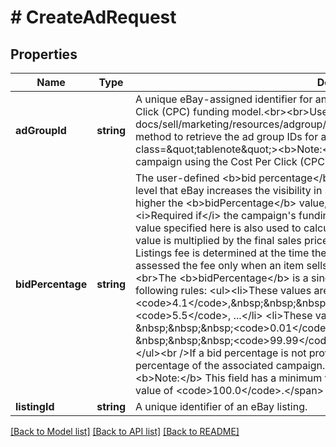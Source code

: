 # # CreateAdRequest

## Properties

Name | Type | Description | Notes
------------ | ------------- | ------------- | -------------
**adGroupId** | **string** | A unique eBay-assigned identifier for an ad group in a campaign that uses the Cost Per Click (CPC) funding model.&lt;br&gt;&lt;br&gt;Use the &lt;a href&#x3D;\&quot;/api-docs/sell/marketing/resources/adgroup/methods/getAdGroups\&quot;&gt;getAdGroups&lt;/a&gt; method to retrieve the ad group IDs for a seller.&lt;br&gt;&lt;br&gt;&lt;span class&#x3D;\&quot;tablenote\&quot;&gt;&lt;b&gt;Note:&lt;/b&gt; This field is required for manual targeting campaign using the Cost Per Click (CPC) funding model.&lt;/span&gt; | [optional]
**bidPercentage** | **string** | The user-defined &lt;b&gt;bid percentage&lt;/b&gt; (also known as the &lt;i&gt;ad rate&lt;/i&gt;) sets the level that eBay increases the visibility in search results for the associated listing. The higher the &lt;b&gt;bidPercentage&lt;/b&gt; value, the more eBay promotes the listing.&lt;br&gt;&lt;br&gt;&lt;i&gt;Required if&lt;/i&gt; the campaign&#39;s funding model is Cost Per Sale (CPS).  &lt;br&gt;&lt;br&gt;The value specified here is also used to calculate the Promoted Listings fee. This percentage value is multiplied by the final sales price to determine the fee. &lt;br&gt;&lt;br&gt;The Promoted Listings fee is determined at the time the transaction completes and the seller is assessed the fee only when an item sells through a Promoted Listings ad campaign. &lt;br&gt;&lt;br&gt;The &lt;b&gt;bidPercentage&lt;/b&gt; is a single precision value that is guided by the following rules: &lt;ul&gt;&lt;li&gt;These values are &lt;b&gt;valid&lt;/b&gt;:&lt;br&gt;&amp;nbsp;&amp;nbsp;&amp;nbsp;&lt;code&gt;4.1&lt;/code&gt;,&amp;nbsp;&amp;nbsp;&amp;nbsp;&lt;code&gt;5.0&lt;/code&gt;, &amp;nbsp;&amp;nbsp;&amp;nbsp;&lt;code&gt;5.5&lt;/code&gt;, ...&lt;/li&gt;  &lt;li&gt;These values are &lt;b&gt;not valid&lt;/b&gt;:&lt;br /&gt; &amp;nbsp;&amp;nbsp;&amp;nbsp;&lt;code&gt;0.01&lt;/code&gt;, &amp;nbsp;&amp;nbsp;&amp;nbsp;&lt;code&gt;10.75&lt;/code&gt;, &amp;nbsp;&amp;nbsp;&amp;nbsp;&lt;code&gt;99.99&lt;/code&gt;,&lt;br /&gt; &amp;nbsp;&amp;nbsp;&amp;nbsp;and so on.&lt;/li&gt;&lt;/ul&gt;&lt;br /&gt;If a bid percentage is not provided for an ad, eBay uses the default bid percentage of the associated campaign.&lt;br&gt;&lt;br&gt;&lt;span class&#x3D;\&quot;tablenote\&quot;&gt;&lt;b&gt;Note:&lt;/b&gt; This field has a minimum value of &lt;code&gt;2.0&lt;/code&gt; and a maximum value of &lt;code&gt;100.0&lt;/code&gt;.&lt;/span&gt; | [optional]
**listingId** | **string** | A unique identifier of an eBay listing. | [optional]

[[Back to Model list]](../../README.md#models) [[Back to API list]](../../README.md#endpoints) [[Back to README]](../../README.md)
